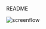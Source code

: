 README

![screenflow](https://user-images.githubusercontent.com/275949/31570328-fef981b6-b058-11e7-978e-267ce15397f4.gif)
